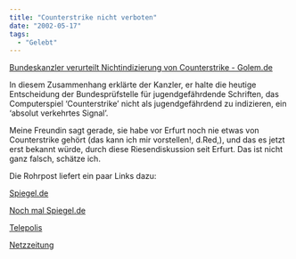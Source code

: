 ```yaml
---
title: "Counterstrike nicht verboten"
date: "2002-05-17"
tags:
  - "Gelebt"
---
```


[Bundeskanzler verurteilt Nichtindizierung von Counterstrike - Golem.de](http://www.golem.de/0205/19836.html)

In diesem Zusammenhang erklärte der Kanzler, er halte die heutige Entscheidung der Bundesprüfstelle für jugendgefährdende Schriften, das Computerspiel ‘Counterstrike’ nicht als jugendgefährdend zu indizieren, ein ‘absolut verkehrtes Signal’.

Meine Freundin sagt gerade, sie habe vor Erfurt noch nie etwas von Counterstrike gehört (das kann ich mir vorstellen!, d.Red,), und das es jetzt erst bekannt würde, durch diese Riesendiskussion seit Erfurt. Das ist nicht ganz falsch, schätze ich.

Die Rohrpost liefert ein paar Links dazu:

[Spiegel.de](http://www.spiegel.de/netzwelt/politik/0,1518,196419,00.html)

[Noch mal Spiegel.de](http://www.spiegel.de/netzwelt/politik/0,1518,196665,00.html)

[Telepolis](http://www.heise.de/tp/deutsch/special/game/12559/1.html)

[Netzzeitung](http://www.netzeitung.de/servlets/page?section=926&item=190167)
